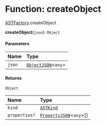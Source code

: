 # Function: createObject

[ASTFactory](/en/auto-docs/free-layout-editor/modules/ASTFactory.md).createObject

**createObject**(`json`): `Object`

#### Parameters

| Name | Type |
| :------ | :------ |
| `json` | [`ObjectJSON`](/en/auto-docs/free-layout-editor/interfaces/ObjectJSON.md)<`any`> |

#### Returns

`Object`

| Name | Type |
| :------ | :------ |
| `kind` | [`ASTKind`](/en/auto-docs/free-layout-editor/enums/ASTKind.md) |
| `properties?` | [`PropertyJSON`](/en/auto-docs/free-layout-editor/types/PropertyJSON.md)<`any`>\[] |
